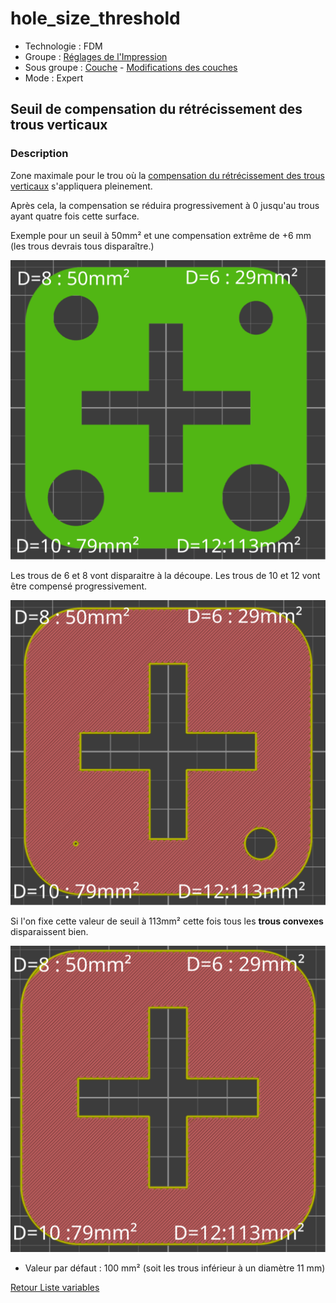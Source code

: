 # hole_size_threshold

* Technologie : FDM
* Groupe : [Réglages de l'Impression](../print_settings/print_settings.md)
* Sous groupe : [Couche](../print_settings/print_settings.md#couche) - [Modifications des couches](../print_settings/print_settings.md#modifications-des-couches)
* Mode : Expert

## Seuil de compensation du rétrécissement des trous verticaux

### Description

Zone maximale pour le trou où la [compensation du rétrécissement des trous verticaux](hole_size_compensation.md) s'appliquera pleinement. 

Après cela, la compensation  se  réduira progressivement à 0 jusqu'au trous ayant quatre fois cette surface. 

Exemple pour un seuil à 50mm² et une compensation extrême de +6 mm (les trous devrais tous disparaître.)

![Diamètre des trous convexes](./images/hole_size_threshold/001.svg)

Les trous de 6 et 8 vont disparaitre à la découpe. Les trous de 10 et 12 vont être compensé progressivement.

![Compensation seuil 50mm²](./images/hole_size_threshold/002.svg)

Si l'on fixe cette valeur de seuil à 113mm² cette fois tous les **trous convexes** disparaissent bien.

![Compensation seuil 113mm²](./images/hole_size_threshold/003.svg)

<!-- > Réglez à 0 pour laisser la compensation de la taille du trou s'appliquer entièrement à tous les trous détectés. -->

* Valeur par défaut : 100 mm²  (soit les trous inférieur à un diamètre 11 mm)

[Retour Liste variables](variable_list.md)